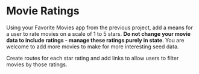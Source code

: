 # Movie Ratings

Using your Favorite Movies app from the previous project, add a means for a user to rate movies on a scale of 1 to 5 stars. **Do not change your movie data to include ratings - manage these ratings purely in state**. You are welcome to add more movies to make for more interesting seed data.

Create routes for each star rating and add links to allow users to filter movies by those ratings.
